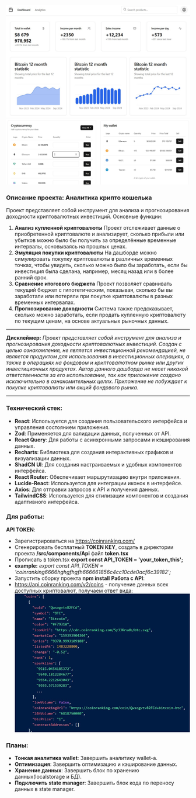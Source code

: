 ![Dashboard cryptocurrencies](./src/assets/Dashboard.jpg)
![Wallet cryptocurrencies](./src/assets/Wallet.jpg)

### **Описание проекта: Аналитика крипто кошелька**
Проект представляет собой инструмент для анализа и прогнозирования доходности криптовалютных инвестиций. Основные функции:

1. **Анализ купленной криптовалюты**
   Проект отслеживает данные о приобретенной криптовалюте и анализирует, сколько прибыли или убытков можно было бы получить за определённые временные интервалы, основываясь на прошлых ценах.
1. **Эмуляция покупки криптовалюты**
   На дашборде можно симулировать покупку криптовалюты в различных временных точках, чтобы увидеть, сколько можно было бы заработать, если бы инвестиция была сделана, например, месяц назад или в более ранний срок.
1. **Сравнение итогового бюджета**
   Проект позволяет сравнивать текущий бюджет с гипотетическим, показывая, сколько бы вы заработали или потеряли при покупке криптовалюты в разных временных интервалах.
1. **Прогнозирование доходности**
   Система также предсказывает, сколько можно заработать, если продать купленную криптовалюту по текущим ценам, на основе актуальных рыночных данных.
-----
**Дисклеймер:**
*Проект представляет собой инструмент для анализа и прогнозирования доходности криптовалютных инвестиций. Создан с целью ознакомления, не является инвестиционной рекомендацией, не является продуктом для использования в инвестиционных операциях, а также в операциях на фондовом и криптовалютном рынке или других инвестиционных продуктах. Автор данного дашборда не несет никакой ответственности за его использование, так как приложение создано исключительно в ознакомительных целях. Приложение не побуждает к покупке криптовалюты или акций фондового рынка.*

-----
### **Технический стек:**
- **React**: Используется для создания пользовательского интерфейса и управления состоянием приложения.
- **Zod**: Применяется для валидации данных, полученных от API.
- **React Query**: Для работы с асинхронными запросами и кэширования данных.
- **Recharts**: Библиотека для создания интерактивных графиков и визуализации данных.
- **ShadCN UI**: Для создания настраиваемых и удобных компонентов интерфейса.
- **React Router**: Обеспечивает маршрутизацию внутри приложения.
- **Lucide-React**: Используется для интеграции иконок в интерфейсе.
- **Axios**: Для отправки запросов к API и получения данных.
- **TailwindCSS**: Используется для стилизации компонентов и создания адаптивного интерфейса.

### **Для работы:**
**API TOKEN**: 
- Зарегистрироваться на https://coinranking.com/
- Сгенерировать бесплатный **TOKEN KEY**, создать в директории проекта **/src/components/Api** файл **token.tsx**
- Прописать в token.tsx **export const API_TOKEN = 'your_token_this';** 
- **example:** *export const API_TOKEN = 'coinranking6666hghgfhgfh666661856c4cc10cde0acf6c39182';*
- Запустить сборку проекта **npm install**
**Работа с API**: 
- https://api.coinranking.com/v2/coins - получение данных всех доступных криптовалют, получаем ответ вида:
![API cryptocurrencies](./src/assets/API.jpg)        

### **Планы:**
- **Тонкая аналитика wallet**: Завершить аналитику wallet-а.
- **Оптимизация**: Завершить оптимизацию и кэширование данных.
- **Хранение данных**: Завершить блок по хранению данных(localstorage и БД).
- **Подключить state manager**: Завершить блок кода по переносу данных в state manager.

